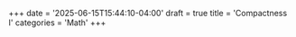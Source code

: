 +++
date = '2025-06-15T15:44:10-04:00'
draft = true
title = 'Compactness I'
categories = 'Math'
+++

